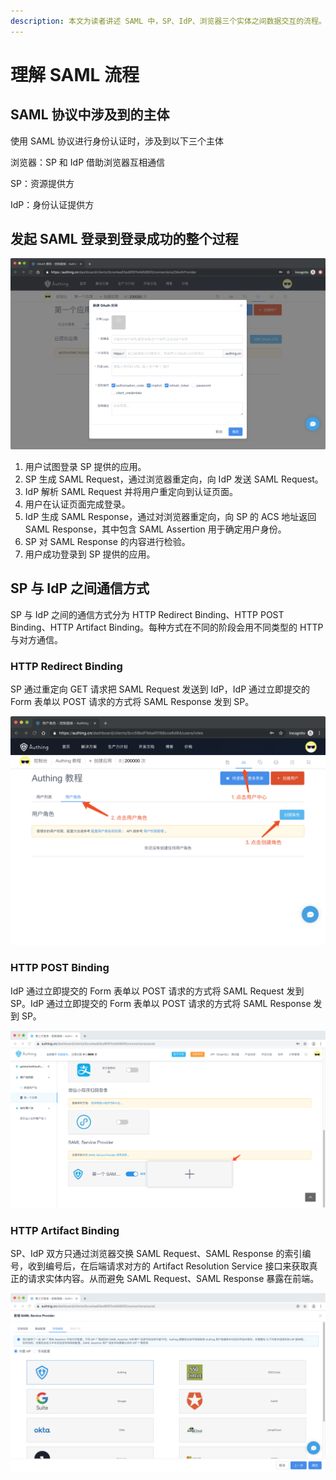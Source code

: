 ```yaml
---
description: 本文为读者讲述 SAML 中，SP、IdP、浏览器三个实体之间数据交互的流程。
---
```


# 理解 SAML 流程

## SAML 协议中涉及到的主体

使用 SAML 协议进行身份认证时，涉及到以下三个主体

浏览器：SP 和 IdP 借助浏览器互相通信

SP：资源提供方

IdP：身份认证提供方

## 发起 SAML 登录到登录成功的整个过程

![SAML &#x6D41;&#x7A0B;](../../.gitbook/assets/image%20%28428%29.png)

1. 用户试图登录 SP 提供的应用。
2. SP 生成 SAML Request，通过浏览器重定向，向 IdP 发送 SAML Request。
3. IdP 解析 SAML Request 并将用户重定向到认证页面。
4. 用户在认证页面完成登录。
5. IdP 生成 SAML Response，通过对浏览器重定向，向 SP 的 ACS 地址返回 SAML Response，其中包含 SAML Assertion 用于确定用户身份。
6. SP 对 SAML Response 的内容进行检验。
7. 用户成功登录到 SP 提供的应用。

## SP 与 IdP 之间通信方式

SP 与 IdP 之间的通信方式分为 HTTP Redirect Binding、HTTP POST Binding、HTTP Artifact Binding。每种方式在不同的阶段会用不同类型的 HTTP 与对方通信。

### HTTP Redirect Binding

SP 通过重定向 GET 请求把 SAML Request 发送到 IdP，IdP 通过立即提交的 Form 表单以 POST 请求的方式将 SAML Response 发到 SP。

![](../../.gitbook/assets/image%20%28251%29.png)

### HTTP POST Binding

IdP 通过立即提交的 Form 表单以 POST 请求的方式将 SAML Request 发到 SP。IdP 通过立即提交的 Form 表单以 POST 请求的方式将 SAML Response 发到 SP。

![](../../.gitbook/assets/image%20%28407%29.png)

### HTTP Artifact Binding

SP、IdP 双方只通过浏览器交换 SAML Request、SAML Response 的索引编号，收到编号后，在后端请求对方的 Artifact Resolution Service 接口来获取真正的请求实体内容。从而避免 SAML Request、SAML Response 暴露在前端。

![](../../.gitbook/assets/image%20%28104%29.png)

